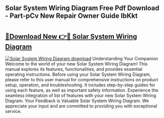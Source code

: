 ## Solar System Wiring Diagram Free Pdf Download - Part-pCv New Repair Owner Guide IbKkt

# <h2><a href="http://dfqetu.blite.top/?on=Solar+System+Wiring+Diagram">🔗Download New 👉🔴 Solar System Wiring Diagram</a></h2>

[![Solar System Wiring Diagram download](https://i.imgur.com/lujVjoI.png)](http://dfqetu.blite.top/?on=Solar+System+Wiring+Diagram)
Understanding Your Companion Welcome to the world of your new Solar System Wiring Diagram! This manual explores its features, functionalities, and provides essential operating instructions. Before using your Solar System Wiring Diagram, please refer to this user manual for comprehensive instructions on product setup, operation, and troubleshooting. It includes step-by-step guides for using each feature, as well as important safety information. Experience the seamless integration of list of features with your new Solar System Wiring Diagram. Your Feedback is Valuable Solar System Wiring Diagram. We appreciate your input and are committed to providing you with exceptional service.

